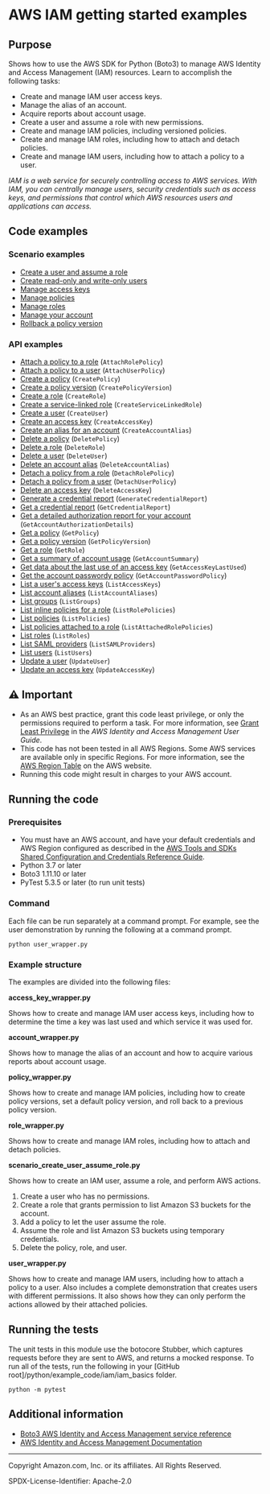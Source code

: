 # AWS IAM getting started examples

## Purpose

Shows how to use the AWS SDK for Python (Boto3) to manage AWS Identity and Access 
Management (IAM) resources. Learn to accomplish the following tasks:

* Create and manage IAM user access keys.
* Manage the alias of an account.
* Acquire reports about account usage.
* Create a user and assume a role with new permissions.
* Create and manage IAM policies, including versioned policies.
* Create and manage IAM roles, including how to attach and detach policies.
* Create and manage IAM users, including how to attach a policy to a user.

*IAM is a web service for securely controlling access to AWS services. With IAM, you 
can centrally manage users, security credentials such as access keys, and permissions 
that control which AWS resources users and applications can access.* 

## Code examples

### Scenario examples

* [Create a user and assume a role](scenario_create_user_assume_role.py)
* [Create read-only and write-only users](user_wrapper.py)
* [Manage access keys](access_key_wrapper.py)
* [Manage policies](policy_wrapper.py)
* [Manage roles](role_wrapper.py)
* [Manage your account](account_wrapper.py)
* [Rollback a policy version](policy_wrapper.py)

### API examples

* [Attach a policy to a role](role_wrapper.py)
(`AttachRolePolicy`)
* [Attach a policy to a user](user_wrapper.py)
(`AttachUserPolicy`)
* [Create a policy](policy_wrapper.py)
(`CreatePolicy`)
* [Create a policy version](policy_wrapper.py)
(`CreatePolicyVersion`)
* [Create a role](role_wrapper.py)
(`CreateRole`)
* [Create a service-linked role](service_linked_roles.py)
(`CreateServiceLinkedRole`)
* [Create a user](user_wrapper.py)
(`CreateUser`)
* [Create an access key](access_key_wrapper.py)
(`CreateAccessKey`)
* [Create an alias for an account](account_wrapper.py)
(`CreateAccountAlias`)
* [Delete a policy](policy_wrapper.py)
(`DeletePolicy`)
* [Delete a role](role_wrapper.py)
(`DeleteRole`)
* [Delete a user](user_wrapper.py)
(`DeleteUser`)
* [Delete an account alias](account_wrapper.py)
(`DeleteAccountAlias`)
* [Detach a policy from a role](role_wrapper.py)
(`DetachRolePolicy`)
* [Detach a policy from a user](user_wrapper.py)
(`DetachUserPolicy`)
* [Delete an access key](access_key_wrapper.py)
(`DeleteAccessKey`)
* [Generate a credential report](account_wrapper.py)
(`GenerateCredentialReport`)
* [Get a credential report](account_wrapper.py)
(`GetCredentialReport`)
* [Get a detailed authorization report for your account](account_wrapper.py)
(`GetAccountAuthorizationDetails`)
* [Get a policy](policy_wrapper.py)
(`GetPolicy`)
* [Get a policy version](policy_wrapper.py)
(`GetPolicyVersion`)
* [Get a role](role_wrapper.py)
(`GetRole`)
* [Get a summary of account usage](account_wrapper.py)
(`GetAccountSummary`)
* [Get data about the last use of an access key](access_key_wrapper.py)
(`GetAccessKeyLastUsed`)
* [Get the account passwordy policy](account_wrapper.py)
(`GetAccountPasswordPolicy`)
* [List a user's access keys](access_key_wrapper.py)
(`ListAccessKeys`)
* [List account aliases](account_wrapper.py)
(`ListAccountAliases`)
* [List groups](group_wrapper.py)
(`ListGroups`)
* [List inline policies for a role](role_wrapper.py)
(`ListRolePolicies`)
* [List policies](policy_wrapper.py)
(`ListPolicies`)
* [List policies attached to a role](role_wrapper.py)
(`ListAttachedRolePolicies`)
* [List roles](role_wrapper.py)
(`ListRoles`)
* [List SAML providers](account_wrapper.py)
(`ListSAMLProviders`)
* [List users](user_wrapper.py)
(`ListUsers`)
* [Update a user](user_wrapper.py)
(`UpdateUser`)
* [Update an access key](access_key_wrapper.py)
(`UpdateAccessKey`)

## ⚠ Important

- As an AWS best practice, grant this code least privilege, or only the 
  permissions required to perform a task. For more information, see 
  [Grant Least Privilege](https://docs.aws.amazon.com/IAM/latest/UserGuide/best-practices.html#grant-least-privilege) 
  in the *AWS Identity and Access Management 
  User Guide*.
- This code has not been tested in all AWS Regions. Some AWS services are 
  available only in specific Regions. For more information, see the 
  [AWS Region Table](https://aws.amazon.com/about-aws/global-infrastructure/regional-product-services/)
  on the AWS website.
- Running this code might result in charges to your AWS account.

## Running the code

### Prerequisites

- You must have an AWS account, and have your default credentials and AWS Region
  configured as described in the [AWS Tools and SDKs Shared Configuration and
  Credentials Reference Guide](https://docs.aws.amazon.com/credref/latest/refdocs/creds-config-files.html).
- Python 3.7 or later
- Boto3 1.11.10 or later
- PyTest 5.3.5 or later (to run unit tests)

### Command

Each file can be run separately at a command prompt. For example, see the user
demonstration by running the following at a command prompt.

```
python user_wrapper.py
```  

### Example structure

The examples are divided into the following files:

**access_key_wrapper.py**

Shows how to create and manage IAM user access keys, including how to determine
the time a key was last used and which service it was used for.

**account_wrapper.py**

Shows how to manage the alias of an account and how to acquire various reports about
account usage.

**policy_wrapper.py**

Shows how to create and manage IAM policies, including how to create policy versions,
set a default policy version, and roll back to a previous policy version.

**role_wrapper.py**

Shows how to create and manage IAM roles, including how to attach and detach policies.

**scenario_create_user_assume_role.py**

Shows how to create an IAM user, assume a role, and perform AWS actions.

1. Create a user who has no permissions.
2. Create a role that grants permission to list Amazon S3 buckets for the account.
3. Add a policy to let the user assume the role.
4. Assume the role and list Amazon S3 buckets using temporary credentials.
5. Delete the policy, role, and user.

**user_wrapper.py**

Shows how to create and manage IAM users, including how to attach a policy to a user.
Also includes a complete demonstration that creates users with different permissions.
It also shows how they can only perform the actions allowed by their attached policies. 

## Running the tests

The unit tests in this module use the botocore Stubber, which captures requests before 
they are sent to AWS, and returns a mocked response. To run all of the tests, 
run the following in your [GitHub root]/python/example_code/iam/iam_basics 
folder.

```    
python -m pytest
```

## Additional information

- [Boto3 AWS Identity and Access Management service reference](https://boto3.amazonaws.com/v1/documentation/api/latest/reference/services/iam.html)
- [AWS Identity and Access Management Documentation](https://docs.aws.amazon.com/iam)

---
Copyright Amazon.com, Inc. or its affiliates. All Rights Reserved.

SPDX-License-Identifier: Apache-2.0
